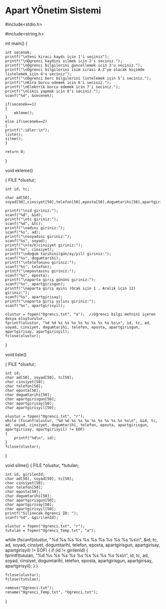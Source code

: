 # Apart YÖnetim Sistemi
#include<stdio.h>

#include<string.h>

int main()
{

    int secenek; 
    printf("\nYeni kiracı kaydı için 1'i seçiniz");
    printf("\nÖgrenci kaydini silmek icin 2'i seciniz.");
    printf("\nÖgrenci bilgilerini guncellemek icin 3'u seciniz.");
    printf("\nÖgrenci bilgilerini isim sırası A-Z’ye olacak biçimde listelemek için 4'u seciniz");
    printf("\nÖgrenci borc bilgilerini listelemek için 5’i seciniz.");
    printf("\nKira borcu odemek icin 6'i seciniz.");
    printf("\nElektrik borcu odemek icin 7'i seciniz.");
    printf("\nCikis yapmak icin 8’i seciniz.");
    scanf("%d", &secenek); 
    
    if(secenek==1) 
    {
        ekleme(); 
    }
    else if(secenek==2)
    {
    printf(":idler:\n"); 
    liste();
    silme();
    }
    
    return 0;
}

void ekleme()

{
    FILE *olustur;
    
    int id, tc;
    
    char ad[50], soyad[50],cinsiyet[50],telefon[50],eposta[50],dogumtarihi[50],apartgirisgun[50],apartgirisay[50],apartgirisyil[50];

    printf("\nid giriniz:");
    scanf("%d", &id); 
    printf("\ntc giriniz:");
    scanf("%d", &tc); 
    printf("\nadını giriniz:");
    scanf("%s", ad);  
    printf("\nsoyadını giriniz:");
    scanf("%s", soyad);  
    printf("\n(e/k)cinsiyet giriniz:");
    scanf("%s", cinsiyet);  
    printf("\ndoğum tarihini(gün/ay/yil) giriniz:");
    scanf("%s", dogumtarihi);  
    printf("\ntelefonunu giriniz:");
    scanf("%s", telefon);  
    printf("\nepostasını giriniz:");
    scanf("%s", eposta);  
    printf("\naparta giriş gününü giriniz:");
    scanf("%s", apartgirisgun);  
    printf("\naparta giriş ayını (Ocak için 1 , Aralık için 12) giriniz:");
    scanf("%s", apartgirisay);  
    printf("\naparta giriş yılını giriniz:");
    scanf("%s", apartgirisyil); 

    olustur = fopen("Ogrenci.txt", "a");  //öğrenci bilgi metnini içeren dosya oluşturulur.               
    fprintf(olustur, "%d %d %s %s %s %s %s %s %s %s %s\n", id, tc, ad, soyad, cinsiyet, dogumtarihi, telefon, eposta, apartgirisgun, apartgirisay, apartgirisyil);
    fclose(olustur);                                    
}


void liste()

{
    FILE *olustur;
    
    int id;
    char ad[50], soyad[50], tc[50];
    char cinsiyet[50];
    char telefon[50];
    char eposta[50];
    char dogumtarihi[50];
    char apartgirisgun[50];
    char apartgirisay[50];
    char apartgirisyil[50];

    olustur = fopen("Ogrenci.txt", "r"); 
    while (fscanf(olustur, "%d %d %s %s %s %s %s %s %s %s %s\n", &id, tc, ad, soyad, cinsiyet, dogumtarihi, telefon, eposta, apartgirisgun, apartgirisay, apartgirisyil) != EOF)
    {                       
        printf("%d\n", id); 
    }
    fclose(olustur); 
}


void silme() 
{
    FILE *olustur, *tutulan;
    
    int id, girilenId;
    char ad[50], soyad[50], tc[50];
    char cinsiyet[50];
    char telefon[50];
    char eposta[50];
    char dogumtarihi[50];
    char apartgirisgun[50];
    char apartgirisay[50];
    char apartgirisyil[50];
    printf("Silinecek Ogrenci ID: ");
    scanf("%d", &girilenId);

    olustur = fopen("Ogrenci.txt", "r");        
    tutulan = fopen("Ogrenci_Temp.txt", "a"); 

    
   while (fscanf(olustur, "%d %s %s %s %s %s %s %s %s %s %s\n", &id, tc, ad, soyad, cinsiyet, dogumtarihi, telefon, eposta, apartgirisgun, apartgirisay, apartgirisyil) != EOF)
    {
        if (id != girilenId) 
        {                                                    
            fprintf(tutulan, "%d %s %s %s %s %s %s %s %s %s %s\n", id, tc, ad, soyad, cinsiyet, dogumtarihi, telefon, eposta, apartgirisgun, apartgirisay, apartgirisyil); 
        }
    }

    fclose(olustur); 
    fclose(tutulan);

    remove("Ogrenci.txt");                     
    rename("Ogrenci_Temp.txt", "Ogrenci.txt"); 
}
